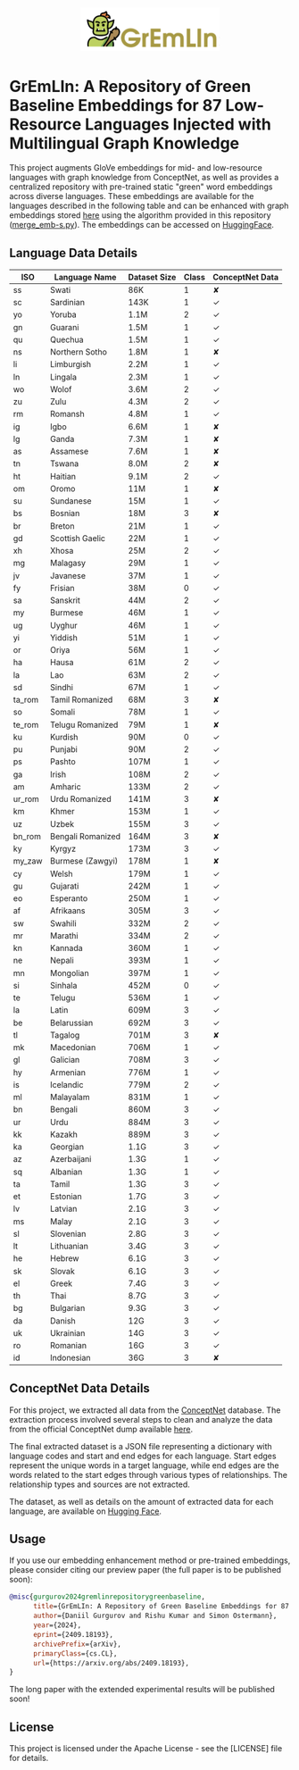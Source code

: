 <h1 align="center">
  <img src="assets/logo.png" width="250"/>
</h1>

# GrEmLIn: A Repository of Green Baseline Embeddings for 87 Low-Resource Languages Injected with Multilingual Graph Knowledge

This project augments GloVe embeddings for mid- and low-resource languages with graph knowledge from ConceptNet, as well as provides a centralized repository with pre-trained static "green" word embeddings across diverse languages. These embeddings are available for the languages described in the following table and can be enhanced with graph embeddings stored [here](https://huggingface.co/DGurgurov/conceptnet_embeddings) using the algorithm provided in this repository ([merge_emb-s.py](https://github.com/d-gurgurov/GrEmLIn-Green-Embeddings-LRLs/blob/main/src/utils/merge_emb-s.py)). The embeddings can be accessed on [HuggingFace](https://huggingface.co/DFKI). 

## Language Data Details

| ISO   | Language Name     | Dataset Size | Class |ConceptNet Data|
|-------|-------------------|--------------|-------|---------------|
| ss    | Swati             | 86K          | 1     | ✘             |
| sc    | Sardinian         | 143K         | 1     | ✓             |
| yo    | Yoruba            | 1.1M         | 2     | ✓             |
| gn    | Guarani           | 1.5M         | 1     | ✓             |
| qu    | Quechua           | 1.5M         | 1     | ✓             |
| ns    | Northern Sotho    | 1.8M         | 1     | ✘             |
| li    | Limburgish        | 2.2M         | 1     | ✓             |
| ln    | Lingala           | 2.3M         | 1     | ✓             |
| wo    | Wolof             | 3.6M         | 2     | ✓             |
| zu    | Zulu              | 4.3M         | 2     | ✓             |
| rm    | Romansh           | 4.8M         | 1     | ✓             |
| ig    | Igbo              | 6.6M         | 1     | ✘             |
| lg    | Ganda             | 7.3M         | 1     | ✘             |
| as    | Assamese          | 7.6M         | 1     | ✘             |
| tn    | Tswana            | 8.0M         | 2     | ✘             |
| ht    | Haitian           | 9.1M         | 2     | ✓             |
| om    | Oromo             | 11M          | 1     | ✘             |
| su    | Sundanese         | 15M          | 1     | ✓             |
| bs    | Bosnian           | 18M          | 3     | ✘             |
| br    | Breton            | 21M          | 1     | ✓             |
| gd    | Scottish Gaelic   | 22M          | 1     | ✓             | 
| xh    | Xhosa             | 25M          | 2     | ✓             | 
| mg    | Malagasy          | 29M          | 1     | ✓             | 
| jv    | Javanese          | 37M          | 1     | ✓             | 
| fy    | Frisian           | 38M          | 0     | ✓             | 
| sa    | Sanskrit          | 44M          | 2     | ✓             | 
| my    | Burmese           | 46M          | 1     | ✓             | 
| ug    | Uyghur            | 46M          | 1     | ✓             | 
| yi    | Yiddish           | 51M          | 1     | ✓             | 
| or    | Oriya             | 56M          | 1     | ✓             | 
| ha    | Hausa             | 61M          | 2     | ✓             |  
| la    | Lao               | 63M          | 2     | ✓             | 
| sd    | Sindhi            | 67M          | 1     | ✓             | 
| ta_rom| Tamil Romanized   | 68M          | 3     | ✘             |
| so    | Somali            | 78M          | 1     | ✓             |
| te_rom| Telugu Romanized  | 79M          | 1     | ✘             |
| ku    | Kurdish           | 90M          | 0     | ✓             |
| pu    | Punjabi           | 90M          | 2     | ✓             |
| ps    | Pashto            | 107M         | 1     | ✓             |
| ga    | Irish             | 108M         | 2     | ✓             |
| am    | Amharic           | 133M         | 2     | ✓             |
| ur_rom| Urdu Romanized    | 141M         | 3     | ✘             |
| km    | Khmer             | 153M         | 1     | ✓             |
| uz    | Uzbek             | 155M         | 3     | ✓             |
| bn_rom| Bengali Romanized | 164M         | 3     | ✘             |
| ky    | Kyrgyz            | 173M         | 3     | ✓             |
| my_zaw| Burmese (Zawgyi)  | 178M         | 1     | ✘             |
| cy    | Welsh             | 179M         | 1     | ✓             |
| gu    | Gujarati          | 242M         | 1     | ✓             |
| eo    | Esperanto         | 250M         | 1     | ✓             |
| af    | Afrikaans         | 305M         | 3     | ✓             |
| sw    | Swahili           | 332M         | 2     | ✓             |
| mr    | Marathi           | 334M         | 2     | ✓             |
| kn    | Kannada           | 360M         | 1     | ✓             |
| ne    | Nepali            | 393M         | 1     | ✓             |
| mn    | Mongolian         | 397M         | 1     | ✓             |
| si    | Sinhala           | 452M         | 0     | ✓             |
| te    | Telugu            | 536M         | 1     | ✓             |
| la    | Latin             | 609M         | 3     | ✓             |
| be    | Belarussian       | 692M         | 3     | ✓             |
| tl    | Tagalog           | 701M         | 3     | ✘             |
| mk    | Macedonian        | 706M         | 1     | ✓             |
| gl    | Galician          | 708M         | 3     | ✓             |
| hy    | Armenian          | 776M         | 1     | ✓             |
| is    | Icelandic         | 779M         | 2     | ✓             |
| ml    | Malayalam         | 831M         | 1     | ✓             |
| bn    | Bengali           | 860M         | 3     | ✓             |
| ur    | Urdu              | 884M         | 3     | ✓             |
| kk    | Kazakh            | 889M         | 3     | ✓             |
| ka    | Georgian          | 1.1G         | 3     | ✓             |
| az    | Azerbaijani       | 1.3G         | 1     | ✓             |
| sq    | Albanian          | 1.3G         | 1     | ✓             |
| ta    | Tamil             | 1.3G         | 3     | ✓             |
| et    | Estonian          | 1.7G         | 3     | ✓             |
| lv    | Latvian           | 2.1G         | 3     | ✓             |
| ms    | Malay             | 2.1G         | 3     | ✓             |
| sl    | Slovenian         | 2.8G         | 3     | ✓             |
| lt    | Lithuanian        | 3.4G         | 3     | ✓             |
| he    | Hebrew            | 6.1G         | 3     | ✓             |
| sk    | Slovak            | 6.1G         | 3     | ✓             |
| el    | Greek             | 7.4G         | 3     | ✓             |
| th    | Thai              | 8.7G         | 3     | ✓             |
| bg    | Bulgarian         | 9.3G         | 3     | ✓             |
| da    | Danish            | 12G          | 3     | ✓             |
| uk    | Ukrainian         | 14G          | 3     | ✓             |
| ro    | Romanian          | 16G          | 3     | ✓             |
| id    | Indonesian        | 36G          | 3     | ✘             |


## ConceptNet Data Details

For this project, we extracted all data from the [ConceptNet](https://github.com/commonsense/conceptnet5/wiki/Downloads) database. The extraction process involved several steps to clean and analyze the data from the official ConceptNet dump available [here](https://s3.amazonaws.com/conceptnet/downloads/2019/edges/conceptnet-assertions-5.7.0.csv.gz).

The final extracted dataset is a JSON file representing a dictionary with language codes and start and end edges for each language. Start edges represent the unique words in a target language, while end edges are the words related to the start edges through various types of relationships. The relationship types and sources are not extracted.

The dataset, as well as details on the amount of extracted data for each language, are available on [Hugging Face](https://huggingface.co/datasets/DGurgurov/conceptnet_all).


## Usage

If you use our embedding enhancement method or pre-trained embeddings, please consider citing our preview paper (the full paper is to be published soon):

```bibtex
@misc{gurgurov2024gremlinrepositorygreenbaseline,
      title={GrEmLIn: A Repository of Green Baseline Embeddings for 87 Low-Resource Languages Injected with Multilingual Graph Knowledge}, 
      author={Daniil Gurgurov and Rishu Kumar and Simon Ostermann},
      year={2024},
      eprint={2409.18193},
      archivePrefix={arXiv},
      primaryClass={cs.CL},
      url={https://arxiv.org/abs/2409.18193}, 
}
```

The long paper with the extended experimental results will be published soon!

## License

This project is licensed under the Apache License - see the [LICENSE] file for details.
